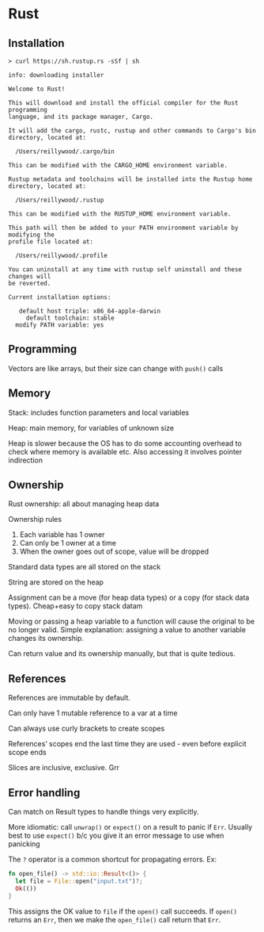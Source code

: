 # Rust

## Installation

```
> curl https://sh.rustup.rs -sSf | sh

info: downloading installer

Welcome to Rust!

This will download and install the official compiler for the Rust programming 
language, and its package manager, Cargo.

It will add the cargo, rustc, rustup and other commands to Cargo's bin 
directory, located at:

  /Users/reillywood/.cargo/bin

This can be modified with the CARGO_HOME environment variable.

Rustup metadata and toolchains will be installed into the Rustup home 
directory, located at:

  /Users/reillywood/.rustup

This can be modified with the RUSTUP_HOME environment variable.

This path will then be added to your PATH environment variable by modifying the
profile file located at:

  /Users/reillywood/.profile

You can uninstall at any time with rustup self uninstall and these changes will
be reverted.

Current installation options:

   default host triple: x86_64-apple-darwin
     default toolchain: stable
  modify PATH variable: yes
```

## Programming

Vectors are like arrays, but their size can change with `push()` calls

## Memory

Stack: includes function parameters and local variables

Heap: main memory, for variables of unknown size

Heap is slower because the OS has to do some accounting overhead to check where memory is available etc. Also accessing it involves pointer indirection

## Ownership

Rust ownership: all about managing heap data

Ownership rules
1. Each variable has 1 owner
2. Can only be 1 owner at a time
3. When the owner goes out of scope, value will be dropped

Standard data types are all stored on the stack

String are stored on the heap

Assignment can be a move (for heap data types) or a copy (for stack data types). Cheap+easy to copy stack datam

Moving or passing a heap variable to a function will cause the original to be no longer valid. Simple explanation: assigning a value to another variable changes its ownership.

Can return value and its ownership manually, but that is quite tedious.

## References

References are immutable by default.

Can only have 1 mutable reference to a var at a time

Can always use curly brackets to create scopes 

References’ scopes end the last time they are used - even before explicit scope ends

Slices are inclusive, exclusive. Grr

## Error handling

Can match on Result types to handle things very explicitly.

More idiomatic: call `unwrap()` or `expect()` on a result to panic if `Err`. Usually best to  use `expect()` b/c you give it an error message to use when panicking

The `?` operator is a common shortcut for propagating errors. Ex:

```rust
fn open_file() -> std::io::Result<()> {
  let file = File::open("input.txt")?;
  Ok(())
}
```

This assigns the OK value to `file` if the `open()` call succeeds. If `open()` returns an `Err`, then we make the `open_file()` call return that `Err`.
